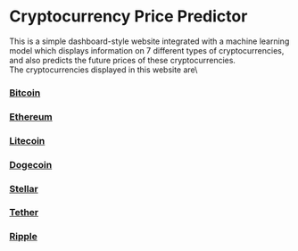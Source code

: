 # Cryptocurrency Price Predictor

This is a simple dashboard-style website integrated with a machine learning model which displays information on 7 different types of cryptocurrencies, and also predicts the future prices of these cryptocurrencies.\
The cryptocurrencies displayed in this website are\

### [Bitcoin](https://en.wikipedia.org/wiki/Bitcoin)

### [Ethereum](https://en.wikipedia.org/wiki/Ethereum)

### [Litecoin](https://en.wikipedia.org/wiki/Litecoin)

### [Dogecoin](https://en.wikipedia.org/wiki/Dogecoin)

### [Stellar](<https://en.wikipedia.org/wiki/Stellar_(payment_network)>)

### [Tether](<https://en.wikipedia.org/wiki/Tether_(cryptocurrency)>)

### [Ripple](<https://en.wikipedia.org/wiki/Ripple_(payment_protocol)#XRP>)
